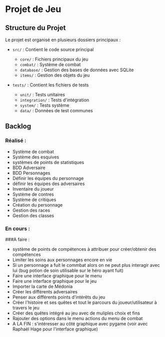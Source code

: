 # Projet de Jeu

## Structure du Projet

Le projet est organisé en plusieurs dossiers principaux :

- `src/` : Contient le code source principal
  - `core/` : Fichiers principaux du jeu
  - `combat/` : Système de combat
  - `database/` : Gestion des bases de données avec SQLite
  - `items/` : Gestion des objets du jeu

- `tests/` : Contient les fichiers de tests
  - `unit/` : Tests unitaires
  - `integration/` : Tests d'intégration
  - `system/` : Tests système
  - `data/` : Données de test communes

## Backlog 

### Réalisé : 
- Système de combat 
- Système des esquives
- systèmes de points de statistiques
- BDD Adversaire
- BDD Personnages
- Définir les équipes du personnage
- définir les équipes des adversaires
- Inventaire du joueur
- Système de contres 
- Système de critiques
- Création du personnage
- Gestion des races
- Gestion des classes



### En cours :

###A faire : 
- système de points de compétences à attribuer pour créer/obtenir des  compétences
- Limiter les soins aux personnages encore en vie
- Si un personnage a fuit le commbat alors on ne peut plus interagir avec lui (bug potion de soin utilisable sur le héro ayant fuit)
- Faire une interface graphique pour le menu
- Faire une interface graphique pour le jeu
- Importer la carte de Médonia
- Créer les différents adversaires 
- Penser aux différents points d'intérêts du jeu 
- Créer l'histoire et ses quêtes et tout le parcours du joueur/utilisateur à travers le jeu
- Créer des quêtes intégré au jeu avec de muliples choix et fins
- Rajouter des options dans le menu actions du menu de combat
- A LA FIN  : s'intéresser au côté graphique avec pygame (voir avec Raphaël Hage pour l'interface graphique)

